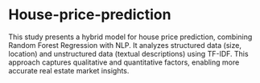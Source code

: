 # House-price-prediction
This study presents a hybrid model for house price prediction, combining Random Forest Regression with NLP. It analyzes structured data (size, location) and unstructured data (textual descriptions) using TF-IDF. This approach captures qualitative and quantitative factors, enabling more accurate real estate market insights.
